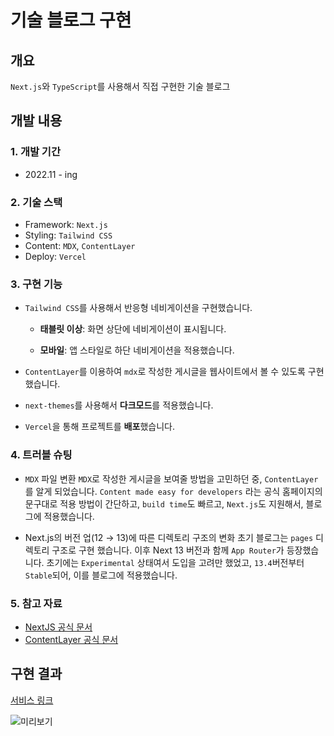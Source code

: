 # 기술 블로그 구현

## 개요

`Next.js`와 `TypeScript`를 사용해서 직접 구현한 기술 블로그

## 개발 내용

### 1. 개발 기간

- 2022.11 - ing

### 2. 기술 스택

- Framework: `Next.js`
- Styling: `Tailwind CSS`
- Content: `MDX`, `ContentLayer`
- Deploy: `Vercel`

### 3. 구현 기능

- `Tailwind CSS`를 사용해서 반응형 네비게이션을 구현했습니다.

  - **태블릿 이상**: 화면 상단에 네비게이션이 표시됩니다.

  - **모바일**: 앱 스타일로 하단 네비게이션을 적용했습니다.

- `ContentLayer`를 이용하여 `mdx`로 작성한 게시글을 웹사이트에서 볼 수 있도록 구현했습니다.

- `next-themes`를 사용해서 **다크모드**를 적용했습니다.

- `Vercel`을 통해 프로젝트를 **배포**했습니다.

### 4. 트러블 슈팅

- `MDX` 파일 변환
  `MDX`로 작성한 게시글을 보여줄 방법을 고민하던 중, `ContentLayer`를 알게 되었습니다. `Content made easy for developers` 라는 공식 홈페이지의 문구대로 적용 방법이 간단하고, `build time`도 빠르고, `Next.js`도 지원해서, 블로그에 적용했습니다.

- Next.js의 버전 업(12 → 13)에 따른 디렉토리 구조의 변화
  초기 블로그는 `pages` 디렉토리 구조로 구현 했습니다. 이후 Next 13 버전과 함께 `App Router`가 등장했습니다. 초기에는 `Experimental` 상태여서 도입을 고려만 했었고, `13.4`버전부터 `Stable`되어, 이를 블로그에 적용했습니다.

### 5. 참고 자료

- [NextJS 공식 문서](https://nextjs.org/docs)
- [ContentLayer 공식 문서](https://www.contentlayer.dev)

## 구현 결과

[서비스 링크](https://www.woongsnote.dev)

![미리보기](https://github.com/woongsnote/woongsnote-dev/assets/83802168/c8c93375-e320-4002-94fd-344103a40e2a)
